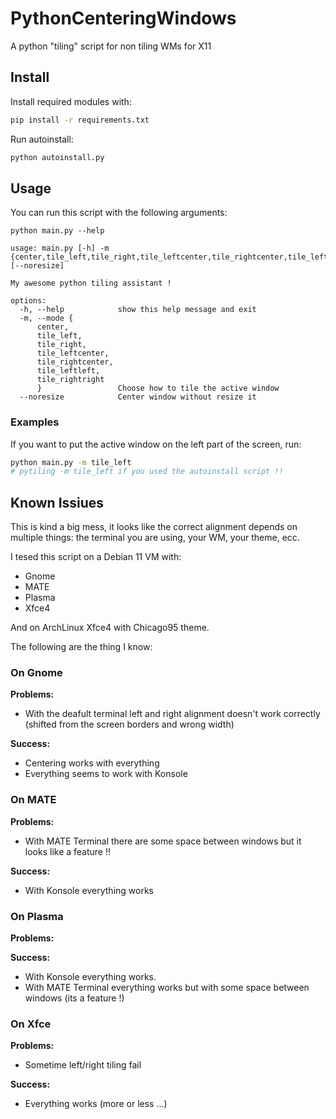 # PythonCenteringWindows

A python "tiling" script for non tiling WMs for X11

## Install

Install required modules with:

```bash
pip install -r requirements.txt
```

Run autoinstall:

```bash
python autoinstall.py
```

## Usage

You can run this script with the following arguments:

```
python main.py --help

usage: main.py [-h] -m {center,tile_left,tile_right,tile_leftcenter,tile_rightcenter,tile_leftleft,tile_rightright} [--noresize]

My awesome python tiling assistant !

options:
  -h, --help            show this help message and exit
  -m, --mode {
      center,
      tile_left,
      tile_right,
      tile_leftcenter,
      tile_rightcenter,
      tile_leftleft,
      tile_rightright
      }                 Choose how to tile the active window
  --noresize            Center window without resize it

```

### Examples

If you want to put the active window on the left part of the screen, run:

```bash
python main.py -m tile_left
# pytiling -m tile_left if you used the autoinstall script !!
```

## Known Issiues

This is kind a big mess, it looks like the correct alignment depends on multiple things: the terminal you are using, your WM, your theme, ecc.

I tesed this script on a Debian 11 VM with:

- Gnome
- MATE
- Plasma
- Xfce4

And on ArchLinux Xfce4 with Chicago95 theme.

The following are the thing I know:

### On Gnome

**Problems:**

- With the deafult terminal left and right alignment doesn't work correctly (shifted from the screen borders and wrong width)

**Success:**

- Centering works with everything
- Everything seems to work with Konsole

### On MATE

**Problems:**

- With MATE Terminal there are some space between windows but it looks like a feature !!

**Success:**

- With Konsole everything works

### On Plasma

**Problems:**

**Success:**

- With Konsole everything works.
- With MATE Terminal everything works but with some space between windows (its a feature !)

### On Xfce

**Problems:**

- Sometime left/right tiling fail

**Success:**

- Everything works (more or less ...)
